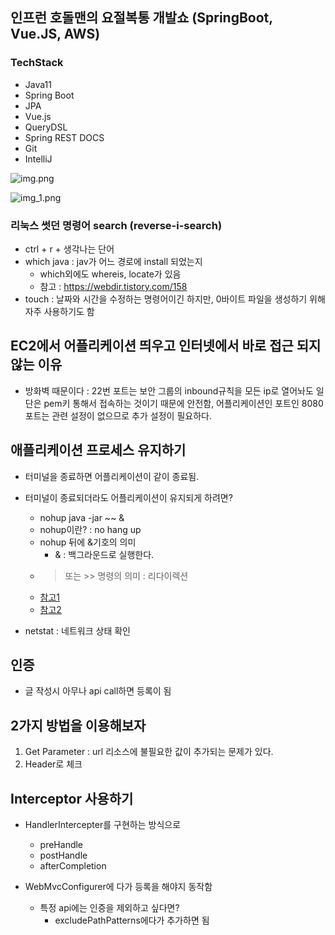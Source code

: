 ## 인프런 호돌맨의 요절복통 개발쇼 (SpringBoot, Vue.JS, AWS)

### TechStack

+ Java11
+ Spring Boot
+ JPA
+ Vue.js
+ QueryDSL
+ Spring REST DOCS
+ Git
+ IntelliJ

![img.png](img.png)

![img_1.png](img_1.png)

### 리눅스 썻던 명령어 search (reverse-i-search)
+ ctrl + r + 생각나는 단어
+ which java : jav가 어느 경로에 install 되었는지
  - which외에도 whereis, locate가 있음
  - 참고 : https://webdir.tistory.com/158
+ touch : 날짜와 시간을 수정하는 명령어이긴 하지만, 0바이트 파일을 생성하기 위해 자주 사용하기도 함

## EC2에서 어플리케이션 띄우고 인터넷에서 바로 접근 되지 않는 이유

+ 방화벽 때문이다 : 22번 포트는 보안 그룹의 inbound규칙을 모든 ip로 열어놔도 일단은 pem키 통해서 접속하는 것이기 때문에 안전함, 어플리케이션인 포트인 8080포트는 관련 설정이 없으므로 추가 설정이 필요하다.

## 애플리케이션 프로세스 유지하기
+ 터미널을 종료하면 어플리케이션이 같이 종료됨. 
+ 터미널이 종료되더라도 어플리케이션이 유지되게 하려면?
  - nohup java -jar ~~ &
  - nohup이란? : no hang up
  - nohup 뒤에 &기호의 의미
    - & : 백그라운드로 실행한다.
  - > 또는 >> 명령의 의미 : 리다이렉션
  - [참고1](https://devnoong.tistory.com/45)
  - [참고2](https://joonyon.tistory.com/entry/%EC%89%BD%EA%B2%8C-%EC%84%A4%EB%AA%85%ED%95%9C-nohup-%EA%B3%BC-%EB%B0%B1%EA%B7%B8%EB%9D%BC%EC%9A%B4%EB%93%9C-%EB%AA%85%EB%A0%B9%EC%96%B4-%EC%82%AC%EC%9A%A9%EB%B2%95)

+ netstat : 네트워크 상태 확인

## 인증
+ 글 작성시 아무나 api call하면 등록이 됨

## 2가지 방법을 이용해보자
1. Get Parameter : url 리소스에 불필요한 값이 추가되는 문제가 있다.
2. Header로 체크

## Interceptor 사용하기
+ HandlerIntercepter를 구현하는 방식으로
  - preHandle
  - postHandle
  - afterCompletion

+ WebMvcConfigurer에 다가 등록을 해야지 동작함
  - 특정 api에는 인증을 제외하고 싶다면?
    - excludePathPatterns에다가 추가하면 됨
